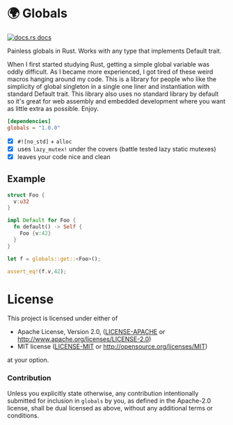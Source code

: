# 🌍 Globals

<a href="https://docs.rs/globals"><img src="https://img.shields.io/badge/docs-latest-blue.svg?style=flat-square" alt="docs.rs docs" /></a>

Painless globals in Rust. Works with any type that implements Default trait.

When I first started studying Rust, getting a simple global variable was oddly difficult. As I became more experienced, I got tired of these weird macros hanging around my code. This is a library for people who like the simplicity of global singleton in a single one liner and instantiation with standard Default trait. This library also uses no standard library by default so it's great for web assembly and embedded development where you want as little extra as possible. Enjoy.

```toml
[dependencies]
globals = "1.0.0"
```
- [x] `#![no_std]` + `alloc`
- [x] uses `lazy_mutex!` under the covers (battle tested lazy static mutexes) 
- [x] leaves your code nice and clean

## Example

```rust
struct Foo {
  v:u32
}

impl Default for Foo {
  fn default() -> Self {
    Foo {v:42}
  }
}

let f = globals::get::<Foo>();

assert_eq!(f.v,42);
```

# License

This project is licensed under either of

 * Apache License, Version 2.0, ([LICENSE-APACHE](LICENSE-APACHE) or
   http://www.apache.org/licenses/LICENSE-2.0)
 * MIT license ([LICENSE-MIT](LICENSE-MIT) or
   http://opensource.org/licenses/MIT)

at your option.

### Contribution

Unless you explicitly state otherwise, any contribution intentionally submitted for inclusion in `globals` by you, as defined in the Apache-2.0 license, shall be dual licensed as above, without any additional terms or conditions.
